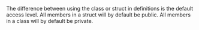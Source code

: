 The difference between using the class or struct in definitions is the default access level. All members in a struct will by default be public. All members in a class will by default be private.
